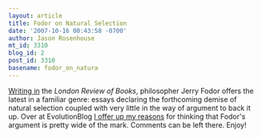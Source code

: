 ```yaml
---
layout: article
title: Fodor on Natural Selection
date: '2007-10-16 00:43:58 -0700'
author: Jason Rosenhouse
mt_id: 3310
blog_id: 2
post_id: 3310
basename: fodor_on_natura
---
```

<a href="http://www.lrb.co.uk/v29/n20/fodo01_.html">Writing in</a> the <i>London Review of Books</i>, philosopher Jerry Fodor offers the latest in a familiar genre: essays declaring the forthcoming demise of natural selection coupled with very little in the way of argument to back it up.  Over at EvolutionBlog <a href="http://scienceblogs.com/evolutionblog/2007/10/fodor_on_natural_selection.php">I offer up my reasons</a> for thinking that Fodor's argument is pretty wide of the mark.  Comments can be left there.  Enjoy!  
